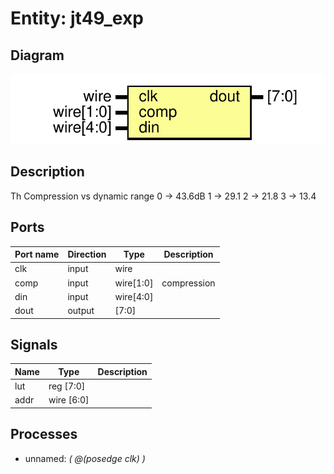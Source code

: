# Entity: jt49_exp
## Diagram
![Diagram](jt49_exp.svg "Diagram")
## Description
 Th
 Compression vs dynamic range
 0 -> 43.6dB
 1 -> 29.1
 2 -> 21.8
 3 -> 13.4
 
## Ports
| Port name | Direction | Type      | Description |
| --------- | --------- | --------- | ----------- |
| clk       | input     | wire      |             |
| comp      | input     | wire[1:0] | compression |
| din       | input     | wire[4:0] |             |
| dout      | output    | [7:0]     |             |
## Signals
| Name | Type       | Description |
| ---- | ---------- | ----------- |
| lut  | reg [7:0]  |             |
| addr | wire [6:0] |             |
## Processes
- unnamed: _( @(posedge clk) )_

